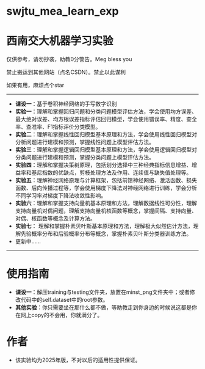 # swjtu_mea_learn_exp
# 西南交大机器学习实验
仅供参考，请勿抄袭，助教0分警告。Meg bless you

禁止搬运到其他网站（点名CSDN）。禁止以此谋利

如果有用，麻烦点个star

---
- **课设一**：基于卷积神经网络的手写数字识别
- **实验一**：理解和掌握回归问题和分类问题模型评估方法，学会使用均方误差、最大绝对误差、均方根误差指标评估回归模型，学会使用错误率、精度、查全率、查准率、F1指标评价分类模型。
- **实验二**：理解和掌握线性回归模型基本原理和方法，学会使用线性回归模型对分析问题进行建模和预测，掌握线性问题上模型评估方法。
- **实验三**：理解和掌握逻辑回归模型基本原理和方法，学会使用逻辑回归模型对分类问题进行建模和预测，掌握分类问题上模型评估方法。
- **实验四**：理解和掌握决策树原理，包括划分选择中三种经典指标信息增益、增益率和基尼指数的优缺点，剪枝处理方法及作用、连续值与缺失值处理等。
- **实验五**：理解神经网络原理与计算框架，包括前馈神经网络、激活函数、损失函数、后向传播过程等，学会使用梯度下降法对神经网络进行训练，学会分析不同学习率对梯度下降法收敛性影响。
- **实验六**：理解和掌握支持向量机基本原理和方法，理解数据线性可分性，理解支持向量机对偶问题，理解支持向量机核函数等概念，掌握间隔、支持向量、对偶、核函数等概念及计算方法。
- **实验七**： 理解和掌握朴素贝叶斯基本原理和方法，理解极大似然估计方法，理解先验概率分布和后验概率分布等概念，掌握朴素贝叶斯分类器训练方法。
- 更新中......
- ---
# 使用指南
- **课设一**：解压training与testing文件夹，放置在minst_png文件夹中；或者修改代码中的self.dataset中的root参数。
- **其他实验**：你只需要坐在那什么都不做，等助教走到你身边的时候说这都是你在网上copy的不会用，你就满分了。
# 作者
- 该实验均为2025年版，不对以后的适用性提供保证。

